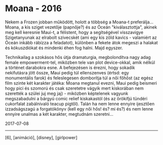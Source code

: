 # Moana - 2016

Nekem a Frozen jobban működött, holott a többség a Moana-t preferálja... Moana, a kis sziget vezetője (papnője?) és az Óceán "kiválasztottja", akinek meg kell keresnie Maui-t, a félistent, hogy a segítségével visszavigye Szigetanyunak az elrabolt szivecskét (ami egy kis zöld kavics - valamiért az Óceán inkább rábízza a feladatot), különben a fekete átok megeszi a halakat és kókuszdiókat és mindenki éhen fog halni. Majd egyszer.

Technikailag a szokásos hős útja dramaturgia, megbolondítva nagy adag female empowerment-tel, miközben tele van plot device-okkal, amik nélkül a történet darabokra esne. A befejezésen is érezni, hogy sokadik nekifutásra jött össze, Maui pedig túl ellenszenves (értsd: egy monumentális farok) és feleslegesen domborítja túl a női főhőst (az egész film szinte két karakter játéka: Moana megtanul evezni, Maui pedig beismeri hogy pici és szomorú és csak szeretetre vágyik mert kiskorában nem szerették a szülei juj meg jaj) - miközben képtelenek vagyunk megszabadulni a bárgyú comic relief kiskakastól (és az örökifjú tündéri cukorfalat zabálnivaló teacup pigtől). Talán ha nem lenne ennyire ijesztően izzadságszagú a forgatókönyv (kell egy női hős! és? mi és?) és nem lenne ennyire unalmas a két karakter, megtudnám szeretni...

2017-07-08

----

[6], [animáció], [disney], [girlpower]
